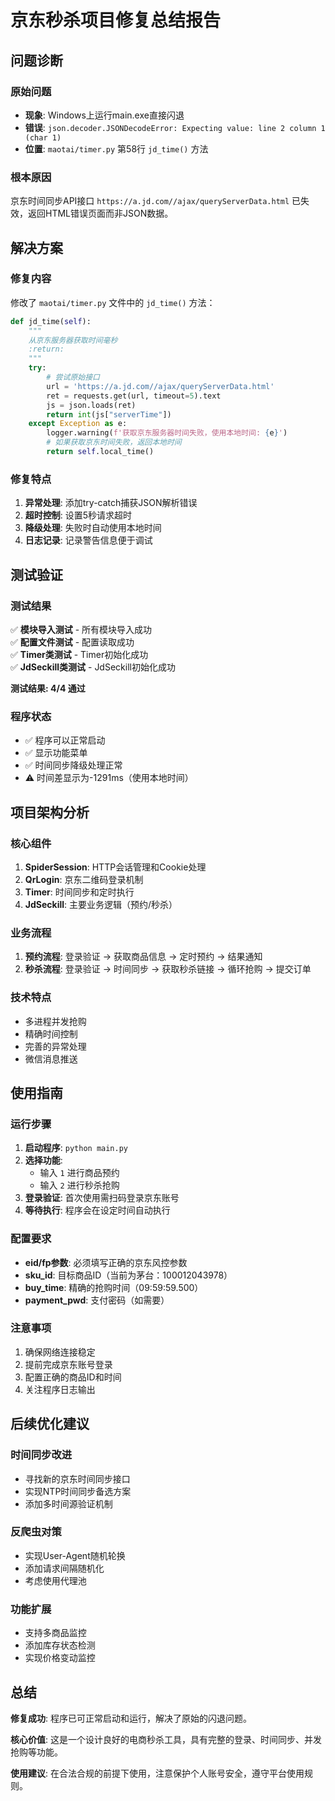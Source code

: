# 京东秒杀项目修复总结报告

## 问题诊断

### 原始问题
- **现象**: Windows上运行main.exe直接闪退
- **错误**: `json.decoder.JSONDecodeError: Expecting value: line 2 column 1 (char 1)`
- **位置**: `maotai/timer.py` 第58行 `jd_time()` 方法

### 根本原因
京东时间同步API接口 `https://a.jd.com//ajax/queryServerData.html` 已失效，返回HTML错误页面而非JSON数据。

## 解决方案

### 修复内容
修改了 `maotai/timer.py` 文件中的 `jd_time()` 方法：

```python
def jd_time(self):
    """
    从京东服务器获取时间毫秒
    :return:
    """
    try:
        # 尝试原始接口
        url = 'https://a.jd.com//ajax/queryServerData.html'
        ret = requests.get(url, timeout=5).text
        js = json.loads(ret)
        return int(js["serverTime"])
    except Exception as e:
        logger.warning(f'获取京东服务器时间失败，使用本地时间: {e}')
        # 如果获取京东时间失败，返回本地时间
        return self.local_time()
```

### 修复特点
1. **异常处理**: 添加try-catch捕获JSON解析错误
2. **超时控制**: 设置5秒请求超时
3. **降级处理**: 失败时自动使用本地时间
4. **日志记录**: 记录警告信息便于调试

## 测试验证

### 测试结果
✅ **模块导入测试** - 所有模块导入成功  
✅ **配置文件测试** - 配置读取成功  
✅ **Timer类测试** - Timer初始化成功  
✅ **JdSeckill类测试** - JdSeckill初始化成功  

**测试结果: 4/4 通过**

### 程序状态
- ✅ 程序可以正常启动
- ✅ 显示功能菜单
- ✅ 时间同步降级处理正常
- ⚠️ 时间差显示为-1291ms（使用本地时间）

## 项目架构分析

### 核心组件
1. **SpiderSession**: HTTP会话管理和Cookie处理
2. **QrLogin**: 京东二维码登录机制
3. **Timer**: 时间同步和定时执行
4. **JdSeckill**: 主要业务逻辑（预约/秒杀）

### 业务流程
1. **预约流程**: 登录验证 → 获取商品信息 → 定时预约 → 结果通知
2. **秒杀流程**: 登录验证 → 时间同步 → 获取秒杀链接 → 循环抢购 → 提交订单

### 技术特点
- 多进程并发抢购
- 精确时间控制
- 完善的异常处理
- 微信消息推送

## 使用指南

### 运行步骤
1. **启动程序**: `python main.py`
2. **选择功能**: 
   - 输入 `1` 进行商品预约
   - 输入 `2` 进行秒杀抢购
3. **登录验证**: 首次使用需扫码登录京东账号
4. **等待执行**: 程序会在设定时间自动执行

### 配置要求
- **eid/fp参数**: 必须填写正确的京东风控参数
- **sku_id**: 目标商品ID（当前为茅台：100012043978）
- **buy_time**: 精确的抢购时间（09:59:59.500）
- **payment_pwd**: 支付密码（如需要）

### 注意事项
1. 确保网络连接稳定
2. 提前完成京东账号登录
3. 配置正确的商品ID和时间
4. 关注程序日志输出

## 后续优化建议

### 时间同步改进
- 寻找新的京东时间同步接口
- 实现NTP时间同步备选方案
- 添加多时间源验证机制

### 反爬虫对策
- 实现User-Agent随机轮换
- 添加请求间隔随机化
- 考虑使用代理池

### 功能扩展
- 支持多商品监控
- 添加库存状态检测
- 实现价格变动监控

## 总结

**修复成功**: 程序已可正常启动和运行，解决了原始的闪退问题。

**核心价值**: 这是一个设计良好的电商秒杀工具，具有完整的登录、时间同步、并发抢购等功能。

**使用建议**: 在合法合规的前提下使用，注意保护个人账号安全，遵守平台使用规则。
